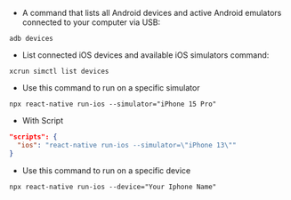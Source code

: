 - A command that lists all Android devices and active Android emulators connected to your computer via USB:
```node
adb devices
```
- List connected iOS devices and available iOS simulators command:
```node
xcrun simctl list devices
```
- Use this command to run on a specific simulator
```node
npx react-native run-ios --simulator="iPhone 15 Pro"
```
- With Script
```json
"scripts": {
  "ios": "react-native run-ios --simulator=\"iPhone 13\""
}
```
- Use this command to run on a specific device
```node
npx react-native run-ios --device="Your Iphone Name"
```
